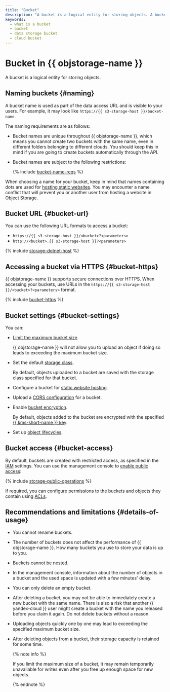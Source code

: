 ```yaml
---
title: "Bucket"
description: "A bucket is a logical entity for storing objects. A bucket name is used as part of a URL to access data. Bucket names are unique throughout Object Storage; this means you cannot create two buckets with the same name (even in two different folders residing in different clouds). You should keep this in mind if you are going to create buckets automatically through the API."
keywords:
  - what is a bucket
  - bucket
  - data storage bucket
  - cloud bucket
---
```


# Bucket in {{ objstorage-name }}

A bucket is a logical entity for storing objects.

## Naming buckets {#naming}

A bucket name is used as part of the data access URL and is visible to your users. For example, it may look like `https://{{ s3-storage-host }}/bucket-name`.

The naming requirements are as follows:

- Bucket names are unique throughout {{ objstorage-name }}, which means you cannot create two buckets with the same name, even in different folders belonging to different clouds. You should keep this in mind if you are going to create buckets automatically through the API.
- Bucket names are subject to the following restrictions:

   {% include [bucket-name-reqs](../../_includes/bucket-name-reqs.md) %}

When choosing a name for your bucket, keep in mind that names containing dots are used for [hosting static websites](hosting.md). You may encounter a name conflict that will prevent you or another user from hosting a website in Object Storage.

## Bucket URL {#bucket-url}

You can use the following URL formats to access a bucket:

- `https://{{ s3-storage-host }}/<bucket>?<parameters>`
- `http://<bucket>.{{ s3-storage-host }}?<parameters>`

{% include [storage-dotnet-host](../_includes_service/storage-dotnet-host.md) %}



## Accessing a bucket via HTTPS {#bucket-https}

{{ objstorage-name }} supports secure connections over HTTPS. When accessing your buckets, use URLs in the `https://{{ s3-storage-host }}/<bucket>?<parameters>` format.

{% include [bucket-https](../../_includes/storage/bucket-https.md) %}



## Bucket settings {#bucket-settings}

You can:

- [Limit the maximum bucket size](../operations/buckets/limit-max-volume.md).

   {{ objstorage-name }} will not allow you to upload an object if doing so leads to exceeding the maximum bucket size.

- Set the default [storage class](storage-class.md).

   By default, objects uploaded to a bucket are saved with the storage class specified for that bucket.

- Configure a bucket for [static website hosting](hosting.md).
- Upload a [CORS configuration](cors.md) for a bucket.
- Enable [bucket encryption](../operations/buckets/encrypt.md).

   By default, objects added to the bucket are encrypted with the specified [{{ kms-short-name }} key](../../kms/concepts/key.md).

- Set up [object lifecycles](lifecycles.md).

## Bucket access {#bucket-access}

By default, buckets are created with restricted access, as specified in the [IAM](../../iam/concepts/index.md) settings. You can use the management console to [enable public access](../operations/buckets/bucket-availability.md):

{% include [storage-public-operations](../_includes_service/storage-public-operations.md) %}

If required, you can configure permissions to the buckets and objects they contain using [ACLs](acl.md).

## Recommendations and limitations {#details-of-usage}

- You cannot rename buckets.
- The number of buckets does not affect the performance of {{ objstorage-name }}. How many buckets you use to store your data is up to you.
- Buckets cannot be nested.
- In the management console, information about the number of objects in a bucket and the used space is updated with a few minutes' delay.
- You can only delete an empty bucket.
- After deleting a bucket, you may not be able to immediately create a new bucket with the same name. There is also a risk that another {{ yandex-cloud }} user might create a bucket with the name you released before you claim it again. Do not delete buckets without a reason.
- Uploading objects quickly one by one may lead to exceeding the specified maximum bucket size.
- After deleting objects from a bucket, their storage capacity is retained for some time.

   {% note info %}

   If you limit the maximum size of a bucket, it may remain temporarily unavailable for writes even after you free up enough space for new objects.

   {% endnote %}

